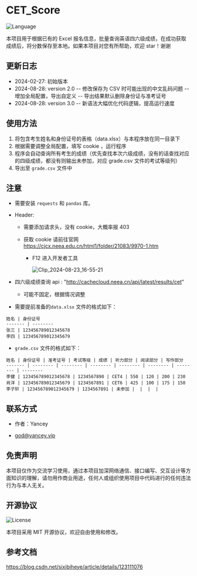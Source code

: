 # CET_Score
![Language](https://img.shields.io/badge/language-python-brightgreen)  

本项目用于根据已有的 Excel 报名信息，批量查询英语四六级成绩，在成功获取成绩后，将分数保存至本地。如果本项目对您有所帮助，欢迎 star！谢谢

## 更新日志

- 2024-02-27: 初始版本
- 2024-08-28: version 2.0
  -- 修改保存为 CSV 时可能出现的中文乱码问题
  -- 增加全局配置，导出自定义
  -- 导出结果默认删除身份证与准考证号
- 2024-08-28: version 3.0
  -- 新语法大幅优化代码逻辑，提高运行速度

## 使用方法

1. 将包含考生姓名和身份证号的表格（data.xlsx）与本程序放在同一目录下
2. 根据需要调整全局配置，填写 cookie ，运行程序
3. 程序会自动查询所有考生的成绩（优先查找本次六级成绩，没有的话查找对应的四级成绩，都没有则输出未参加，对应 grade.csv 文件的考试等级列）
4. 导出至 `grade.csv` 文件中

## 注意

- 需要安装 `requests` 和 `pandas` 库。

- Header: 
  - 需要添加请求头，没有 cookie，大概率报 403
  
  - 获取 cookie 请前往官网 https://cjcx.neea.edu.cn/html1/folder/21083/9970-1.htm
  
    - F12 进入开发者工具
  
      ![Clip_2024-08-23_16-55-21](https://gitee.com/yancey597/img-load/raw/master/images/Clip_2024-08-23_16-55-21.png)
  
- 四六级成绩查询 api : "http://cachecloud.neea.cn/api/latest/results/cet"
  - 可能不固定，根据情况调整
  
- 需要提前准备的`data.xlsx` 文件的格式如下：

```
姓名 | 身份证号
------- | --------
张三 | 123456789012345678
李四 | 123456789012345679
```

- `grade.csv` 文件的格式如下：

```
姓名 | 身份证号 | 准考证号 | 考试等级 | 成绩 | 听力部分 | 阅读部分 | 写作部分
------- | -------- | -------- | -------- | -------- | -------- | -------- | --------
李健 | 123456789012345678 | 1234567890 | CET4 | 550 | 120 | 200 | 230
肖洋 | 123456789012345679 | 1234567891 | CET6 | 425 | 100 | 175 | 150
李子轩 | 123456789012345679 | 1234567891 | 未参加 |  |  |  | 
```

## 联系方式

- 作者：Yancey

- god@yancey.vip

  

## 免责声明

本项目仅作为交流学习使用，通过本项目加深网络通信、接口编写、交互设计等方面知识的理解，请勿用作商业用途，任何人或组织使用项目中代码进行的任何违法行为与本人无关。

## 开源协议

![License](https://img.shields.io/badge/license-MIT-yellow) 

本项目采用 MIT 开源协议，欢迎自由使用和修改。

## 参考文档
https://blog.csdn.net/sixibiheye/article/details/123111076
